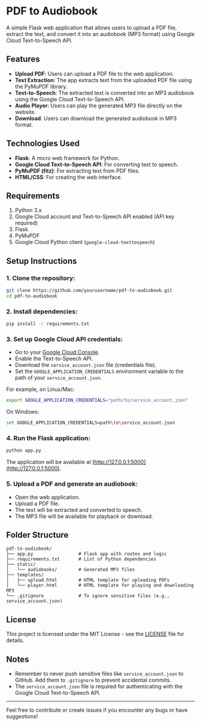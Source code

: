 # PDF to Audiobook

A simple Flask web application that allows users to upload a PDF file, extract the text, and convert it into an audiobook (MP3 format) using Google Cloud Text-to-Speech API.

## Features

- **Upload PDF**: Users can upload a PDF file to the web application.
- **Text Extraction**: The app extracts text from the uploaded PDF file using the PyMuPDF library.
- **Text-to-Speech**: The extracted text is converted into an MP3 audiobook using the Google Cloud Text-to-Speech API.
- **Audio Player**: Users can play the generated MP3 file directly on the website.
- **Download**: Users can download the generated audiobook in MP3 format.

## Technologies Used

- **Flask**: A micro web framework for Python.
- **Google Cloud Text-to-Speech API**: For converting text to speech.
- **PyMuPDF (fitz)**: For extracting text from PDF files.
- **HTML/CSS**: For creating the web interface.

## Requirements

1. Python 3.x
2. Google Cloud account and Text-to-Speech API enabled (API key required)
3. Flask
4. PyMuPDF
5. Google Cloud Python client (`google-cloud-texttospeech`)

## Setup Instructions

### 1. Clone the repository:

```bash
git clone https://github.com/yourusername/pdf-to-audiobook.git
cd pdf-to-audiobook
```

### 2. Install dependencies:

```bash
pip install -r requirements.txt
```

### 3. Set up Google Cloud API credentials:

- Go to your [Google Cloud Console](https://console.cloud.google.com/).
- Enable the Text-to-Speech API.
- Download the `service_account.json` file (credentials file).
- Set the `GOOGLE_APPLICATION_CREDENTIALS` environment variable to the path of your `service_account.json`.

For example, on Linux/Mac:

```bash
export GOOGLE_APPLICATION_CREDENTIALS="path/to/service_account.json"
```

On Windows:

```bash
set GOOGLE_APPLICATION_CREDENTIALS=path\to\service_account.json
```

### 4. Run the Flask application:

```bash
python app.py
```

The application will be available at [http://127.0.0.1:5000](http://127.0.0.1:5000).

### 5. Upload a PDF and generate an audiobook:

- Open the web application.
- Upload a PDF file.
- The text will be extracted and converted to speech.
- The MP3 file will be available for playback or download.

## Folder Structure

```
pdf-to-audiobook/
├── app.py                 # Flask app with routes and logic
├── requirements.txt       # List of Python dependencies
├── static/
│   └── audiobooks/        # Generated MP3 files
├── templates/
│   ├── upload.html        # HTML template for uploading PDFs
│   └── player.html        # HTML template for playing and downloading MP3
└── .gitignore             # To ignore sensitive files (e.g., service_account.json)
```

## License

This project is licensed under the MIT License - see the [LICENSE](LICENSE) file for details.

## Notes

- Remember to never push sensitive files like `service_account.json` to GitHub. Add them to `.gitignore` to prevent accidental commits.
- The `service_account.json` file is required for authenticating with the Google Cloud Text-to-Speech API.

---

Feel free to contribute or create issues if you encounter any bugs or have suggestions!

